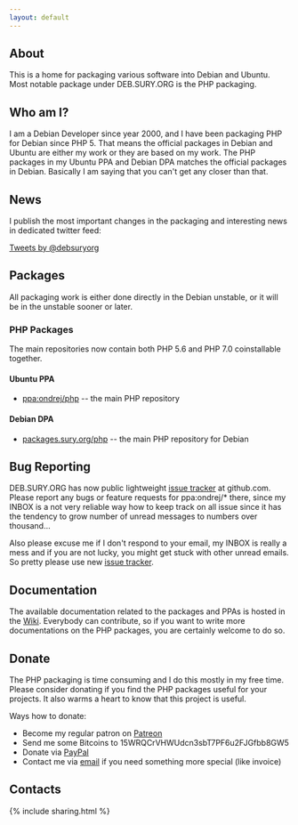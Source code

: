 ```yaml
---
layout: default
---
```


## About
This is a home for packaging various software into Debian and Ubuntu.  Most notable package under DEB.SURY.ORG is the PHP packaging.

## Who am I?

I am a Debian Developer since year 2000, and I have been packaging PHP for
Debian since PHP 5.  That means the official packages in Debian and Ubuntu are
either my work or they are based on my work.  The PHP packages in my Ubuntu PPA
and Debian DPA matches the official packages in Debian.  Basically I am saying
that you can't get any closer than that.

## News

I publish the most important changes in the packaging and interesting news in dedicated twitter feed:

<a class="twitter-timeline" data-dnt="true" href="https://twitter.com/debsuryorg" data-widget-id="720226114413707264">Tweets by @debsuryorg</a>
<script>!function(d,s,id){var js,fjs=d.getElementsByTagName(s)[0],p=/^http:/.test(d.location)?'http':'https';if(!d.getElementById(id)){js=d.createElement(s);js.id=id;js.src=p+"://platform.twitter.com/widgets.js";fjs.parentNode.insertBefore(js,fjs);}}(document,"script","twitter-wjs");</script>

## Packages

All packaging work is either done directly in the Debian unstable, or it will be in the unstable sooner or later.

### PHP Packages

The main repositories now contain both PHP 5.6 and PHP 7.0 coinstallable together.

#### Ubuntu PPA

* [ppa:ondrej/php](https://launchpad.net/~ondrej/+archive/ubuntu/php/) -- the main PHP repository

#### Debian DPA

* [packages.sury.org/php](https://packages.sury.org/php/) -- the main PHP repository for Debian

## Bug Reporting

DEB.SURY.ORG has now public lightweight [issue tracker](https://github.com/oerdnj/deb.sury.org/issues) at github.com. Please report any bugs or feature requests for ppa:ondrej/* there, since my INBOX is a not very reliable way how to keep track on all issue since it has the tendency to grow number of unread messages to numbers over thousand...

Also please excuse me if I don't respond to your email, my INBOX is really a mess and if you are not lucky, you might get stuck with other unread emails. So pretty please use new [issue tracker](https://github.com/oerdnj/deb.sury.org/issues).

## Documentation

The available documentation related to the packages and PPAs is hosted in the [Wiki](https://github.com/oerdnj/deb.sury.org/wiki).  Everybody can contribute, so if you want to write more documentations on the PHP packages, you are certainly welcome to do so.

## Donate

The PHP packaging is time consuming and I do this mostly in my free time.  Please consider donating if you find the PHP packages useful for your projects.  It also warms a heart to know that this project is useful.

Ways how to donate:

 * Become my regular patron on [Patreon](https://www.patreon.com/oerdnj)
 * Send me some Bitcoins to 15WRQCrVHWUdcn3sbT7PF6u2FJGfbb8GW5
 * Donate via [PayPal](https://www.paypal.com/cgi-bin/webscr?cmd=_donations&business=ondrej%40sury%2eorg&lc=CZ&item_name=DEB%2eSURY%2eORG&item_number=DEB%2eSURY%2eORG&currency_code=EUR&bn=PP%2dDonationsBF%3abtn_donate_SM%2egif%3aNonHosted)
 * Contact me via [email](mailto:ondrej@sury.org?Donate%20to%20DEB.SURY.ORG) if you need something more special (like invoice)

## Contacts

{% include sharing.html %}
